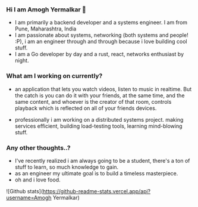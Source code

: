 ### Hi I am Amogh Yermalkar 👋

* I am primarily a backend developer and a systems engineer. I am from Pune, Maharashtra, India
* I am passionate about systems, networking (both systems and people! :P), i am an engineer through and through because i love building cool stuff.
* I am a Go developer by day and a rust, react, networks enthusiast by night.

### What am I working on currently?
* an application that lets you watch videos, listen to music in realtime. But the catch is you can do it with your friends, 
  at the same time, and the same content, and whoever is the creator of that room, controls playback which is reflected on all of 
  your friends devices.

* professionally i am working on a distributed systems project. making services efficient, building load-testing tools, learning mind-blowing stuff.

### Any other thoughts..?
* I've recently realized i am always going to be a student, there's a ton of stuff to learn, so much knowledge to gain.
* as an engineer my ultimate goal is to build a timeless masterpiece.
* oh and i love food.

![Github stats](https://github-readme-stats.vercel.app/api?username=Amogh Yermalkar)
